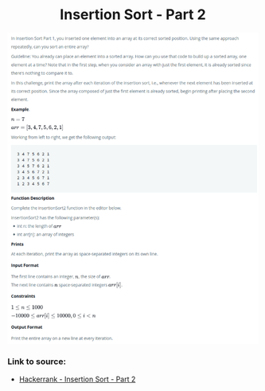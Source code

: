 <h1 align="center">Insertion Sort - Part 2</h1>

![alt text](https://github.com/matthew01lokiet/Algorithmic-exercises/blob/main/z_description_images/Sorting/insertion_sort_part_2.png?raw=true)

### Link to source: 
- <a href="https://www.hackerrank.com/challenges/insertionsort2/problem">Hackerrank - Insertion Sort - Part 2</a>
